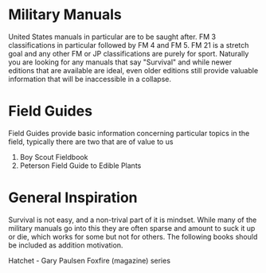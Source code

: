 # Military Manuals

United States manuals in particular are to be saught after. FM 3 classifications in particular followed by FM 4 and FM 5. FM 21 is a stretch goal and any other FM or JP classifications are purely for sport. Naturally you are looking for any manuals that say "Survival" and while newer editions that are available are ideal, even older editions still provide valuable information that will be inaccessible in a collapse.

# Field Guides

Field Guides provide basic information concerning particular topics in the field, typically there are two that are of value to us

1. Boy Scout Fieldbook
2. Peterson Field Guide to Edible Plants

# General Inspiration

Survival is not easy, and a non-trival part of it is mindset. While many of the military manuals go into this they are often sparse and amount to suck it up or die, which works for some but not for others. The following books should be included as addition motivation.

Hatchet - Gary Paulsen
Foxfire (magazine) series